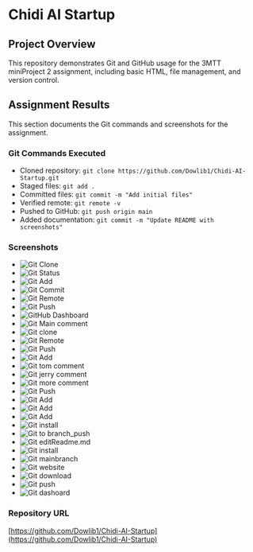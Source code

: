 # Chidi AI Startup

## Project Overview
This repository demonstrates Git and GitHub usage for the 3MTT miniProject 2 assignment, including basic HTML, file management, and version control.

## Assignment Results
This section documents the Git commands and screenshots for the assignment.

### Git Commands Executed
- Cloned repository: `git clone https://github.com/Dowlib1/Chidi-AI-Startup.git`
- Staged files: `git add .`
- Committed files: `git commit -m "Add initial files"`
- Verified remote: `git remote -v`
- Pushed to GitHub: `git push origin main`
- Added documentation: `git commit -m "Update README with screenshots"`

### Screenshots
- ![Git Clone](Git_Screenshots/Gitclone.png)
- ![Git Status](Git_Screenshots/GitStatus.png)
- ![Git Add](Git_Screenshots/Gitindexhtml.png)
- ![Git Commit](Git_Screenshots/Gitcomment1.png)
- ![Git Remote](Git_Screenshots/GitRemote.png)
- ![Git Push](Git_Screenshots/pushorigin.png)
- ![GitHub Dashboard](Git_Screenshots/Gitdashboard.png)
- ![Git Main comment](Git_Screenshots/Gitcomment1.png)
- ![Git clone](Git_Screenshots/Gitclone.png)
- ![Git Remote](Git_Screenshots/GitRemote.png)
- ![Git Push](Git_Screenshots/Gitcheckout.png)
- ![Git Add](Git_Screenshots/Gitindexhtml.png)
- ![Git tom comment](Git_Screenshots/Gitcomment1.png)
- ![Git jerry comment](Git_Screenshots/Gitcomment1.png)
- ![Git more comment](Git_Screenshots/Gitcomment2.png)
- ![Git Push](Git_Screenshots/Gitcomment3.png)
- ![Git Add](Git_Screenshots/Gitrepo.png)
- ![Git Add](Git_Screenshots/Gitrepo2.png)
- ![Git Add](Git_Screenshots/Gitrepo3.png)
- ![Git install](Git_Screenshots/Gitinstall.png)
- ![Git to branch_push](Git_Screenshots/pushorigin.png)
- ![Git editReadme.md](Git_Screenshots/gitcode.png)
- ![Git install](Git_Screenshots/installinggit.png)
- ![Git mainbranch](Git_Screenshots/Gitrpeomain.png)
- ![Git website](Git_Screenshots/Gitweb.png)
- ![Git download](Git_Screenshots/Gitdownload.png)
- ![Git push](Git_Screenshots/Gitposh.png)
- ![Git dashoard](Git_Screenshots/Gitdashboard.png)

### Repository URL
[https://github.com/Dowlib1/Chidi-AI-Startup](https://github.com/Dowlib1/Chidi-AI-Startup)